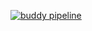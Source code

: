 [![buddy pipeline](https://app.buddy.works/abohafezomar/testjava/pipelines/pipeline/251363/badge.svg?token=6be52486973111b2813e2a8c496a40fa35510a8b379bef56689f13906ed584f9 "buddy pipeline")](https://app.buddy.works/abohafezomar/testjava/pipelines/pipeline/251363)
